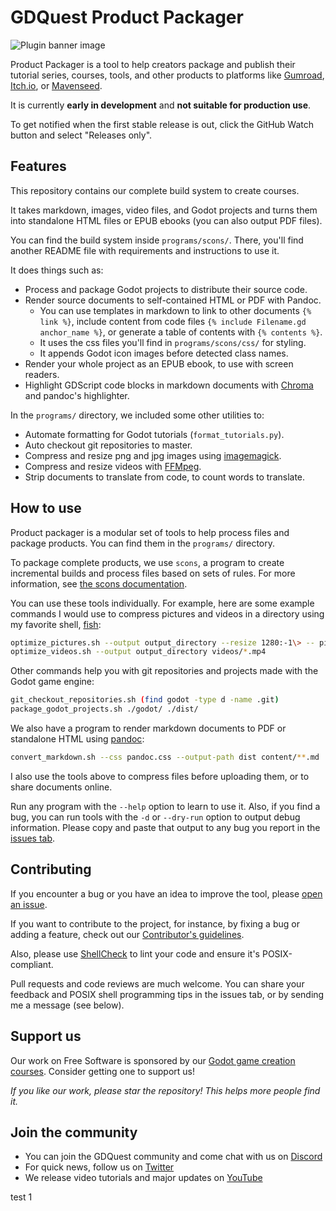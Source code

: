 # GDQuest Product Packager

![Plugin banner image](./img/product-packager.png)

Product Packager is a tool to help creators package and publish their tutorial series, courses, tools, and other products to platforms like [Gumroad](https://gumroad.com/), [Itch.io](https://itch.io/), or [Mavenseed](https://mavenseed.com/).

It is currently **early in development** and **not suitable for production use**.

To get notified when the first stable release is out, click the GitHub Watch button and select "Releases only".

## Features

This repository contains our complete build system to create courses.

It takes markdown, images, video files, and Godot projects and turns them into standalone HTML files or EPUB ebooks (you can also output PDF files).

You can find the build system inside `programs/scons/`. There, you'll find another README file with requirements and instructions to use it.

It does things such as:

- Process and package Godot projects to distribute their source code.
- Render source documents to self-contained HTML or PDF with Pandoc.
    - You can use templates in markdown to link to other documents `{% link %}`, include content from code files `{% include Filename.gd anchor_name %}`, or generate a table of contents with `{% contents %}`.
    - It uses the css files you'll find in `programs/scons/css/` for styling.
    - It appends Godot icon images before detected class names.
- Render your whole project as an EPUB ebook, to use with screen readers.
- Highlight GDScript code blocks in markdown documents with [Chroma](https://github.com/alecthomas/chroma) and pandoc's highlighter.

In the `programs/` directory, we included some other utilities to:

- Automate formatting for Godot tutorials (`format_tutorials.py`). 
- Auto checkout git repositories to master.
- Compress and resize png and jpg images using [imagemagick](https://www.imagemagick.org/).
- Compress and resize videos with [FFMpeg](https://ffmpeg.org/).
- Strip documents to translate from code, to count words to translate.

## How to use

Product packager is a modular set of tools to help process files and package products. You can find them in the `programs/` directory.

To package complete products, we use `scons`, a program to create incremental builds and process files based on sets of rules. For more information, see [the scons documentation](scons/README.md).

You can use these tools individually. For example, here are some example commands I would use to compress pictures and videos in a directory using my favorite shell, [fish](https://fishshell.com/):

```sh
optimize_pictures.sh --output output_directory --resize 1280:-1\> -- pictures/*.{jpg,png}
optimize_videos.sh --output output_directory videos/*.mp4
```

Other commands help you with git repositories and projects made with the Godot game engine:

```sh
git_checkout_repositories.sh (find godot -type d -name .git)
package_godot_projects.sh ./godot/ ./dist/
```

We also have a program to render markdown documents to PDF or standalone HTML using [pandoc](https://pandoc.org/):

```sh
convert_markdown.sh --css pandoc.css --output-path dist content/**.md
```

I also use the tools above to compress files before uploading them, or to share documents online.

Run any program with the `--help` option to learn to use it. Also, if you find a bug, you can run tools with the `-d` or `--dry-run` option to output debug information. Please copy and paste that output to any bug you report in the [issues tab](issues).

## Contributing

If you encounter a bug or you have an idea to improve the tool, please [open an issue](https://github.com/GDQuest/product-packager/issues).

If you want to contribute to the project, for instance, by fixing a bug or adding a feature, check out our [Contributor's guidelines](https://www.gdquest.com/docs/guidelines/contributing-to/gdquest-projects/).

Also, please use [ShellCheck](https://www.shellcheck.net/) to lint your code and ensure it's POSIX-compliant.

Pull requests and code reviews are much welcome. You can share your feedback and POSIX shell programming tips in the issues tab, or by sending me a message (see below).

## Support us

Our work on Free Software is sponsored by our [Godot game creation courses](https://gdquest.mavenseed.com/). Consider getting one to support us!

_If you like our work, please star the repository! This helps more people find it._

## Join the community

- You can join the GDQuest community and come chat with us on [Discord](https://discord.gg/CHYVgar)
- For quick news, follow us on [Twitter](https://twitter.com/nathangdquest)
- We release video tutorials and major updates on [YouTube](https://youtube.com/c/gdquest)

test 1